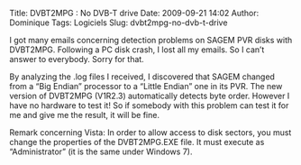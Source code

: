 Title: DVBT2MPG : No DVB-T drive
Date: 2009-09-21 14:02
Author: Dominique
Tags: Logiciels
Slug: dvbt2mpg-no-dvb-t-drive

I got many emails concerning detection problems on SAGEM PVR disks with
DVBT2MPG. Following a PC disk crash, I lost all my emails. So I can’t
answer to everybody. Sorry for that.  

By analyzing the .log files I received, I discovered that SAGEM changed
from a “Big Endian” processor to a “Little Endian” one in its PVR. The
new version of DVBT2MPG (V1R2.3) automatically detects byte order.
However I have no hardware to test it! So if somebody with this problem
can test it for me and give me the result, it will be fine.  

Remark concerning Vista: In order to allow access to disk sectors, you
must change the properties of the DVBT2MPG.EXE file. It must execute as
“Administrator” (it is the same under Windows 7).


